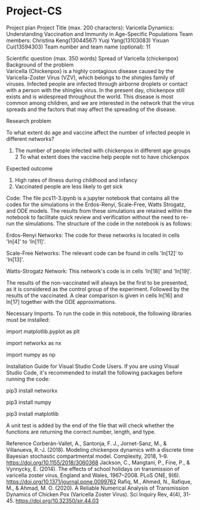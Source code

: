 # Project-CS
Project plan
Project Title (max. 200 characters): Varicella Dynamics: Understanding Vaccination and Immunity in Age-Specific Populations
Team members: Christina Keng(13044567)
                           Yuqi Yang(13103083)
                           Yixuan Cui(13594303)
Team number and team name (optional): 11

Scientific question (max. 350 words)
Spread of Varicella (chickenpox)
Background of the problem  
Varicella (Chickenpox) is a highly contagious disease caused by the Varicella-Zoster Virus (VZV), which belongs to the shingles family of viruses. Infected people are infected through airborne droplets or contact with a person with the shingles virus. In the present day, chickenpox still exists and is widespread throughout the world. This disease is most common among children, and we are interested in the network that the virus spreads and the factors that may affect the spreading of the disease. 

Research problem

To what extent do age and vaccine affect the number of infected people in different networks?
1. The number of people infected with chickenpox in different age groups 
2 To what extent does the vaccine help people not to have chickenpox 


Expected outcome

1. High rates of illness during childhood and infancy
2. Vaccinated people are less likely to get sick


Code:
The file pcs11-3.ipynb is a jupyter notebook that contains all the codes for the simulations in the Erdos-Renyi, Scale-Free, Watts Strogatz, and ODE models. The results from these simulations are retained within the notebook to facilitate quick review and verification without the need to re-run the simulations. The structure of the code in the notebook is as follows: 

Erdos-Renyi Networks: The code for these networks is located in cells 'In[4]' to 'In[11]'.

Scale-Free Networks: The relevant code can be found in cells 'In[12]' to 'In[13]'.

Watts-Strogatz Network: This network's code is in cells 'In[18]' and 'In[19]'.

The results of the non-vaccinated will always be the first to be presented, as it is considered as the control group of the experiment. Followed by the results of the vaccinated. A clear comparison is given in cells In[16] and In[17] together with the ODE approximations. 

Necessary Imports. 
To run the code in this notebook, the following libraries must be installed:

import matplotlib.pyplot as plt

import networkx as nx

import numpy as np

Installation Guide for Visual Studio Code Users. 
If you are using Visual Studio Code, it's recommended to install the following packages before running the code:

pip3 install networkx

pip3 install numpy

pip3 install matplotlib

A unit test is added by the end of the file that will check whether the functions are returning the correct number, length, and type. 




Reference
Corberán-Vallet, A., Santonja, F. J., Jornet-Sanz, M., & Villanueva, R.-J. (2018). Modeling chickenpox dynamics with a discrete time Bayesian stochastic compartmental model. Complexity, 2018, 1–9. https://doi.org/10.1155/2018/3060368 
Jackson, C., Mangtani, P., Fine, P., & Vynnycky, E. (2014). The effects of school holidays on transmission of varicella zoster virus, England and Wales, 1967–2008. PLoS ONE, 9(6). https://doi.org/10.1371/journal.pone.0099762
Rafiq, M., Ahmed, N., Rafique, M., & Ahmad, M. O. (2020). A Reliable Numerical Analysis of Transmission Dynamics of Chicken Pox (Varicella Zoster Virus). Sci Inquiry Rev, 4(4), 31-45. https://doi.org/10.32350/sir.44.03




